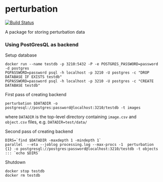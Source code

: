 # perturbation

[![Build Status](https://travis-ci.org/0x00b1/persistence.svg?branch=master)](https://travis-ci.org/0x00b1/persistence)

A package for storing perturbation data

### Using PostGresQL as backend

Setup database

```
docker run --name testdb -p 3210:5432 -P -e POSTGRES_PASSWORD=password -d postgres
PGPASSWORD=password psql -h localhost -p 3210 -U postgres -c "DROP DATABASE IF EXISTS testdb"
PGPASSWORD=password psql -h localhost -p 3210 -U postgres -c "CREATE DATABASE testdb"
```

First pass of creating backend

```
perturbation $DATADIR -o  postgresql://postgres:password@localhost:3210/testdb -t images
```

where `DATADIR` is the top-level directory containing `image.csv` and `object.csv` files, e.g. `DATADIR=test/data/`

Second pass of creating backend

```
DIRS=`find $DATADIR -maxdepth 1 -mindepth 1`
parallel  --eta --joblog processing.log --max-procs -1  perturbation {1} -o postgresql://postgres:password@localhost:3210/testdb -t objects ::: `echo $DIRS`
```

Shutdown

```
docker stop testdb
docker rm testdb
```

